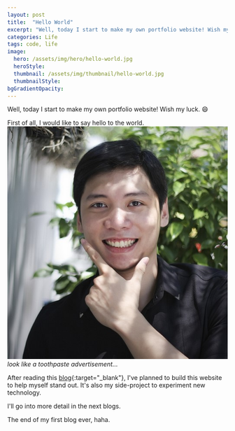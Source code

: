 ```yaml
---
layout: post
title:  "Hello World"
excerpt: "Well, today I start to make my own portfolio website! Wish my luck."
categories: Life
tags: code, life
image:
  hero: /assets/img/hero/hello-world.jpg
  heroStyle:
  thumbnail: /assets/img/thumbnail/hello-world.jpg
  thumbnailStyle:
bgGradientOpacity: 
---
```

Well, today I start to make my own portfolio website! Wish my luck. :smile:

First of all, I would like to say hello to the world.
![Alt text](/assets/img/posts/hello-world.jpg "Hello!")<br/>
*look like a toothpaste advertisement...*

After reading this [blog](http://simpleprogrammer.com/2013/06/24/3-easy-ways-to-market-yourself-as-a-software-developer/ "3 Easy Ways To Market Yourself as a Software Developer"){:target="_blank"}, I've planned to build this website to help myself stand out. It's also my side-project to experiment new technology.

I'll go into more detail in the next blogs.

The end of my first blog ever, haha.